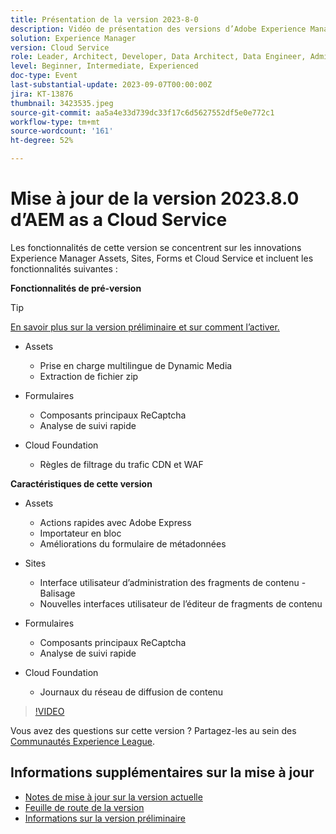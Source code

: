 ```yaml
---
title: Présentation de la version 2023-8-0
description: Vidéo de présentation des versions d’Adobe Experience Manager as a Cloud Service 2023.8.0
solution: Experience Manager
version: Cloud Service
role: Leader, Architect, Developer, Data Architect, Data Engineer, Admin, User
level: Beginner, Intermediate, Experienced
doc-type: Event
last-substantial-update: 2023-09-07T00:00:00Z
jira: KT-13876
thumbnail: 3423535.jpeg
source-git-commit: aa5a4e33d739dc33f17c6d5627552df5e0e772c1
workflow-type: tm+mt
source-wordcount: '161'
ht-degree: 52%

---
```



# Mise à jour de la version 2023.8.0 d’AEM as a Cloud Service

Les fonctionnalités de cette version se concentrent sur les innovations Experience Manager Assets, Sites, Forms et Cloud Service et incluent les fonctionnalités suivantes :

**Fonctionnalités de pré-version**

>[!TIP]
>
>[En savoir plus sur la version préliminaire et sur comment l’activer.](https://experienceleague.adobe.com/docs/experience-manager-cloud-service/content/release-notes/prerelease.html?lang=fr)

* Assets
   * Prise en charge multilingue de Dynamic Media
   * Extraction de fichier zip

* Formulaires
   * Composants principaux ReCaptcha
   * Analyse de suivi rapide

* Cloud Foundation
   * Règles de filtrage du trafic CDN et WAF

**Caractéristiques de cette version**

* Assets
   * Actions rapides avec Adobe Express
   * Importateur en bloc
   * Améliorations du formulaire de métadonnées

* Sites
   * Interface utilisateur d’administration des fragments de contenu - Balisage
   * Nouvelles interfaces utilisateur de l’éditeur de fragments de contenu

* Formulaires
   * Composants principaux ReCaptcha
   * Analyse de suivi rapide

* Cloud Foundation
   * Journaux du réseau de diffusion de contenu

>[!VIDEO](https://video.tv.adobe.com/v/3423535/?learn=on)

Vous avez des questions sur cette version ?  Partagez-les au sein des [Communautés Experience League](https://adobe.ly/3syyBwe).

## Informations supplémentaires sur la mise à jour

* [Notes de mise à jour sur la version actuelle](https://experienceleague.adobe.com/docs/experience-manager-cloud-service/content/release-notes/home.html?lang=fr)
* [Feuille de route de la version](https://experienceleague.adobe.com/docs/experience-manager-release-information/aem-release-updates/update-releases-roadmap.html?lang=fr)
* [Informations sur la version préliminaire](https://experienceleague.adobe.com/docs/experience-manager-cloud-service/content/release-notes/prerelease.html?lang=fr)